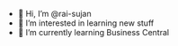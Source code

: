 - 👋 Hi, I’m @rai-sujan
- 👀 I’m interested in learning new stuff
- 🌱 I’m currently learning Business Central

